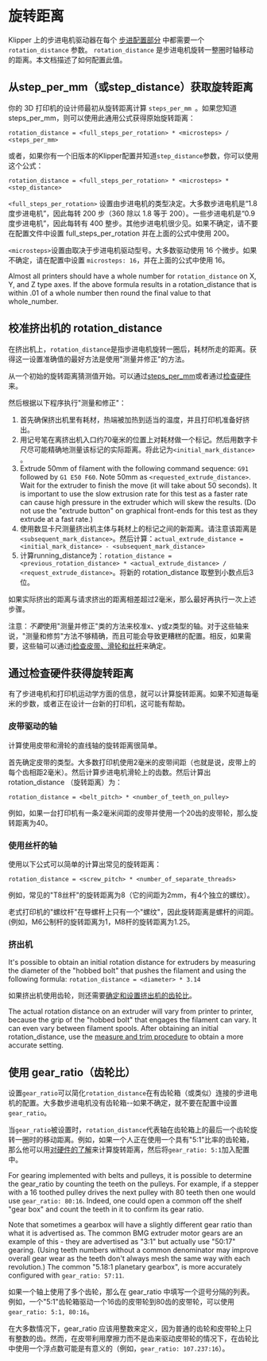 # 旋转距离

Klipper 上的步进电机驱动器在每个 [步进配置部分](Config_Reference.md#stepper) 中都需要一个 `rotation_distance` 参数。 `rotation_distance` 是步进电机旋转一整圈时轴移动的距离。本文档描述了如何配置此值。

## 从step_per_mm（或step_distance）获取旋转距离

你的 3D 打印机的设计师最初从旋转距离计算 `steps_per_mm `。如果您知道steps_per_mm，则可以使用此通用公式获得原始旋转距离：

```
rotation_distance = <full_steps_per_rotation> * <microsteps> / <steps_per_mm>
```

或者，如果你有一个旧版本的Klipper配置并知道`step_distance`参数，你可以使用这个公式：

```
rotation_distance = <full_steps_per_rotation> * <microsteps> * <step_distance>
```

`<full_steps_per_rotation>` 设置由步进电机的类型决定。大多数步进电机是“1.8 度步进电机”，因此每转 200 步（360 除以 1.8 等于 200）。一些步进电机是“0.9 度步进电机”，因此每转有 400 整步。其他步进电机很少见。如果不确定，请不要在配置文件中设置 full_steps_per_rotation 并在上面的公式中使用 200。

`<microsteps>`设置由取决于步进电机驱动型号。大多数驱动使用 16 个微步。如果不确定，请在配置中设置 `microsteps: 16`，并在上面的公式中使用 16。

Almost all printers should have a whole number for `rotation_distance` on X, Y, and Z type axes. If the above formula results in a rotation_distance that is within .01 of a whole number then round the final value to that whole_number.

## 校准挤出机的 rotation_distance

在挤出机上，`rotation_distance`是指步进电机旋转一圈后，耗材所走的距离。获得这一设置准确值的最好方法是使用"测量并修正"的方法。

从一个初始的旋转距离猜测值开始。可以通过[steps_per_mm](#obtaining-rotation_distance-from-steps_per_mm-or-step_distance)或者通过[检查硬件](#extruder)来。

然后根据以下程序执行"测量和修正"：

1. 首先确保挤出机里有耗材，热端被加热到适当的温度，并且打印机准备好挤出。
1. 用记号笔在离挤出机入口约70毫米的位置上对耗材做一个标记。然后用数字卡尺尽可能精确地测量该标记的实际距离。将此记为`<initial_mark_distance> `。
1. Extrude 50mm of filament with the following command sequence: `G91` followed by `G1 E50 F60`. Note 50mm as `<requested_extrude_distance>`. Wait for the extruder to finish the move (it will take about 50 seconds). It is important to use the slow extrusion rate for this test as a faster rate can cause high pressure in the extruder which will skew the results. (Do not use the "extrude button" on graphical front-ends for this test as they extrude at a fast rate.)
1. 使用数显卡尺测量挤出机主体与耗材上的标记之间的新距离。请注意该距离是 `<subsequent_mark_distance>`。然后计算：`actual_extrude_distance = <initial_mark_distance> - <subsequent_mark_distance>`
1. 计算running_distance为：`rotation_distance = <previous_rotation_distance> * <actual_extrude_distance> / <request_extrude_distance>`。将新的 rotation_distance 取整到小数点后3位。

如果实际挤出的距离与请求挤出的距离相差超过2毫米，那么最好再执行一次上述步骤。

注意：*不要*使用"测量并修正"类的方法来校准x、y或z类型的轴。对于这些轴来说，"测量和修剪"方法不够精确，而且可能会导致更糟糕的配置。相反，如果需要，这些轴可以通过[j检查皮带、滑轮和丝杆](#obtaining-rotation_distance-by-inspecting-the-hardware)来确定。

## 通过检查硬件获得旋转距离

有了步进电机和打印机运动学方面的信息，就可以计算旋转距离。如果不知道每毫米的步数，或者正在设计一台新的打印机，这可能有帮助。

### 皮带驱动的轴

计算使用皮带和滑轮的直线轴的旋转距离很简单。

首先确定皮带的类型。大多数打印机使用2毫米的皮带间距（也就是说，皮带上的每个齿相距2毫米）。然后计算步进电机滑轮上的齿数。然后计算出rotation_distance （旋转距离）为：

```
rotation_distance = <belt_pitch> * <number_of_teeth_on_pulley>
```

例如，如果一台打印机有一条2毫米间距的皮带并使用一个20齿的皮带轮，那么旋转距离为40。

### 使用丝杆的轴

使用以下公式可以简单的计算出常见的旋转距离：

```
rotation_distance = <screw_pitch> * <number_of_separate_threads>
```

例如，常见的"T8丝杆"的旋转距离为8（它的间距为2mm，有4个独立的螺纹）。

老式打印机的"螺纹杆"在导螺杆上只有一个"螺纹"，因此旋转距离是螺杆的间距。(例如，M6公制杆的旋转距离为1，M8杆的旋转距离为1.25。

### 挤出机

It's possible to obtain an initial rotation distance for extruders by measuring the diameter of the "hobbed bolt" that pushes the filament and using the following formula: `rotation_distance = <diameter> * 3.14`

如果挤出机使用齿轮，则还需要[确定和设置挤出机的齿轮比](#using-a-gear_ratio)。

The actual rotation distance on an extruder will vary from printer to printer, because the grip of the "hobbed bolt" that engages the filament can vary. It can even vary between filament spools. After obtaining an initial rotation_distance, use the [measure and trim procedure](#calibrating-rotation_distance-on-extruders) to obtain a more accurate setting.

## 使用 gear_ratio（齿轮比）

设置`gear_ratio`可以简化`rotation_distance`在有齿轮箱（或类似）连接的步进电机的配置。大多数步进电机没有齿轮箱--如果不确定，就不要在配置中设置`gear_ratio`。

当`gear_ratio`被设置时，`rotation_distance`代表轴在齿轮箱上的最后一个齿轮旋转一圈时的移动距离。例如，如果一个人正在使用一个具有"5:1"比率的齿轮箱，那么他可以用[对硬件的了解](#obtaining-rotation_distance-by-inspecting-the-hardware)来计算旋转距离，然后将`gear_ratio: 5:1`加入配置中。

For gearing implemented with belts and pulleys, it is possible to determine the gear_ratio by counting the teeth on the pulleys. For example, if a stepper with a 16 toothed pulley drives the next pulley with 80 teeth then one would use `gear_ratio: 80:16`. Indeed, one could open a common off the shelf "gear box" and count the teeth in it to confirm its gear ratio.

Note that sometimes a gearbox will have a slightly different gear ratio than what it is advertised as. The common BMG extruder motor gears are an example of this - they are advertised as "3:1" but actually use "50:17" gearing. (Using teeth numbers without a common denominator may improve overall gear wear as the teeth don't always mesh the same way with each revolution.) The common "5.18:1 planetary gearbox", is more accurately configured with `gear_ratio: 57:11`.

如果一个轴上使用了多个齿轮，那么在 gear_ratio 中填写一个逗号分隔的列表。例如，一个"5:1"齿轮箱驱动一个16齿的皮带轮到80齿的皮带轮，可以使用`gear_ratio: 5:1, 80:16`。

在大多数情况下，gear_ratio 应该用整数来定义，因为普通的齿轮和皮带轮上只有整数的齿。然而，在皮带利用摩擦力而不是齿来驱动皮带轮的情况下，在齿轮比中使用一个浮点数可能是有意义的（例如，`gear_ratio: 107.237:16`）。
